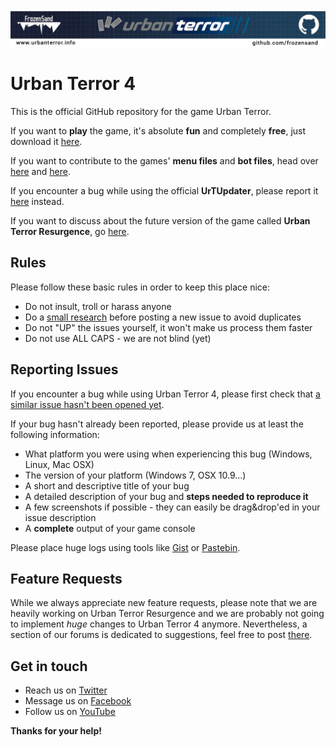 <p align="center"><a href="http://www.urbanterror.info" title="Urban Terror official website" target="_blank"><img src="github_frozensand.jpg" alt="Urban Terror 4" title="Urban Terror 4" /></a></p>

Urban Terror 4
=====================

This is the official GitHub repository for the game Urban Terror.

If you want to **play** the game, it's absolute **fun** and completely **free**, just download it [here](http://www.urbanterror.info/downloads/).

If you want to contribute to the games' **menu files** and **bot files**, head over [here](https://github.com/FrozenSand/UrbanTerror4/tree/master/menu) and [here](https://github.com/FrozenSand/UrbanTerror4/tree/master/botfiles).

If you encounter a bug while using the official **UrTUpdater**, please report it [here](https://github.com/Barbatos/UrTUpdater) instead.

If you want to discuss about the future version of the game called **Urban Terror Resurgence**, go [here](http://www.urbanterror.info/forums/forum/73-ue4-urban-terror-discussion/).


Rules
---------------------

Please follow these basic rules in order to keep this place nice:

- Do not insult, troll or harass anyone
- Do a [small research](https://github.com/FrozenSand/UrbanTerror4/issues?q=is%3Aissue+) before posting a new issue to avoid duplicates
- Do not "UP" the issues yourself, it won't make us process them faster
- Do not use ALL CAPS - we are not blind (yet)


Reporting Issues
---------------------

If you encounter a bug while using Urban Terror 4, please first check that [a similar issue hasn't been opened yet](https://github.com/FrozenSand/UrbanTerror4/issues).

If your bug hasn't already been reported, please provide us at least the following information:

- What platform you were using when experiencing this bug (Windows, Linux, Mac OSX)
- The version of your platform (Windows 7, OSX 10.9...)
- A short and descriptive title of your bug
- A detailed description of your bug and **steps needed to reproduce it**
- A few screenshots if possible - they can easily be drag&drop'ed in your issue description
- A **complete** output of your game console

Please place huge logs using tools like [Gist](https://gist.github.com) or [Pastebin](http://pastebin.com).

Feature Requests
---------------------

While we always appreciate new feature requests, please note that we are heavily working on Urban Terror Resurgence and we are probably not going to implement *huge* changes to Urban Terror 4 anymore.
Nevertheless, a section of our forums is dedicated to suggestions, feel free to post [there](http://www.urbanterror.info/forums/forum/57-4x-suggestions/).

Get in touch
---------------------

- Reach us on [Twitter](https://twitter.com/UrbanTerrorInfo)
- Message us on [Facebook](https://www.facebook.com/urbanterror)
- Follow us on [YouTube](https://www.youtube.com/user/urbanterrorofficial)

**Thanks for your help!**
